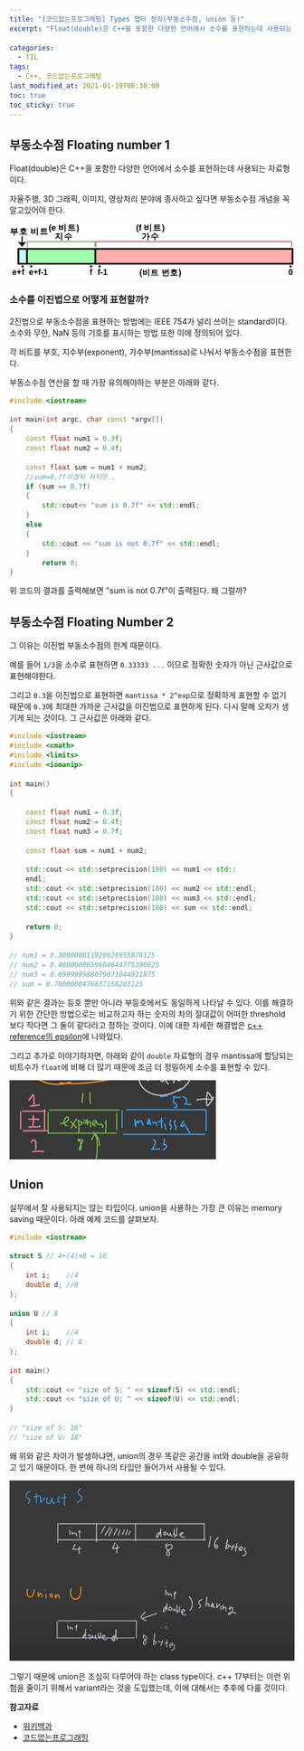 ```yaml
---
title: "[코드없는프로그래밍] Types 챕터 정리(부동소수점, union 등)"
excerpt: "Float(double)은 C++을 포함한 다양한 언어에서 소수를 표현하는데 사용되는 자료형이다."

categories:
  - TIL
tags:
  - C++, 코드없는프로그래밍
last_modified_at: 2021-01-19T08:30:00
toc: true
toc_sticky: true
---
```


## 부동소수점 Floating number 1



Float(double)은 C++을 포함한 다양한 언어에서 소수를 표현하는데 사용되는 자료형이다.

자율주행, 3D 그래픽, 이미지, 영상처리 분야에 종사하고 싶다면 부동소수점 개념을 꼭 알고있어야 한다.



![wiki_image](/assets/post_images/2021-01-19-Type/2021-01-19-Type_1.png)



### 소수를 이진법으로 어떻게 표현할까?



2진법으로 부동소수점을 표현하는 방법에는 IEEE 754가 널리 쓰이는 standard이다. 소수와 무한, NaN 등의 기호를 표시하는 방법 또한 이에 정의되어 있다.

각 비트를 부호, 지수부(exponent), 가수부(mantissa)로 나눠서 부동소수점을 표현한다.



부동소수점 연산을 할 때 가장 유의해야하는 부분은 아래와 같다.

```c++
#include <iostream>

int main(int argc, char const *argv[])
{
    const float num1 = 0.3f;
    const float num2 = 0.4f;
    
    const float sum = num1 + num2;
    //sum=0.7f이겠지 하지만..
    if (sum == 0.7f)
    {
        std::cout<< "sum is 0.7f" << std::endl;
    }
    else
    {
        std::cout << "sum is not 0.7f" << std::endl;
    }
        return 0;
}


```

위 코드의 결과를 출력해보면 "sum is not 0.7f"이 출력된다. 왜 그럴까? 



## 부동소수점 Floating Number 2



그 이유는 이진법 부동소수점의 한계 때문이다.

예를 들어 `1/3`을 소수로 표현하면 `0.33333 ...` 이므로 정확한 숫자가 아닌 근사값으로 표현해야한다.

그리고 `0.3`을 이진법으로 표현하면 `mantissa * 2^exp`으로 정확하게 표현할 수 없기 때문에 `0.3`에 최대한 가까운 근사값을 이진법으로 표현하게 된다. 다시 말해 오차가 생기게 되는 것이다. 그 근사값은 아래와 같다.



```c++
#include <iostream>
#include <cmath>
#include <limits>
#include <iomanip>

int main()
{

	const float num1 = 0.3f;
	const float num2 = 0.4f;
	const float num3 = 0.7f;

	const float sum = num1 + num2;

	std::cout << std::setprecision(100) << num1 << std::
	endl;
	std::cout << std::setprecision(100) << num2 << std::endl;
	std::cout << std::setprecision(100) << num3 << std::endl;
	std::cout << std::setprecision(100) << sum << std::endl;

	return 0;
}

// num1 = 0.300000011920928955078125
// num2 = 0.4000000059604644775390625
// num3 = 0.699999988079071044921875
// sum = 0.7000000476837158203125
```



위와 같은 결과는 등호 뿐만 아니라 부등호에서도 동일하게 나타날 수 있다. 이를 해결하기 위한 간단한 방법으로는 비교하고자 하는 숫자의 차의 절대값이 어떠한 threshold 보다 작다면 그 둘이 같다라고 정하는 것이다.  이에 대한 자세한 해결법은 [c++ reference의 epsilon](https://en.cppreference.com/w/cpp/types/numeric_limits/epsilon)에 나와있다.

그리고 추가로 이야기하자면, 아래와 같이 `double` 자료형의 경우 mantissa에 할당되는 비트수가 `float`에 비해 더 많기 때문에 조금 더 정밀하게 소수를 표현할 수 있다.

![image-20210121234213760](/assets/post_images/2021-01-19-Type/image-20210121234213760.png)





## Union



실무에서 잘 사용되지는 않는 타입이다. union을 사용하는 가장 큰 이유는 memory saving 때문이다. 아래 예제 코드를 살펴보자.

```c++
#include <iostream>

struct S // 4+(4)+8 = 16
{
	int i;	  //4
	double d; //8
};

union U // 8
{
	int i;	  //4
	double d; // 8
};

int main()
{
	std::cout << "size of S: " << sizeof(S) << std::endl;
	std::cout << "size of U: " << sizeof(U) << std::endl;
}

// "size of S: 16"
// "size of U: 18"
```



왜 위와 같은 차이가 발생하냐면, union의 경우 똑같은 공간을 int와 double을 공유하고 있기 때문이다. 한 번에 하나의 타입만 들어가서 사용될 수 있다.



![image-20210122000952272](/assets/post_images/2021-01-19-Type/image-20210122000952272.png)



그렇기 때문에 union은 조심히 다루어야 하는 class type이다. c++ 17부터는 이런 위험을 줄이기 위해서 variant라는 것을 도입했는데, 이에 대해서는 추후에 다룰 것이다. 



**참고자료**

- [위키백과](https://ko.wikipedia.org/wiki/IEEE_754)
- [코드없는프로그래밍](https://www.youtube.com/playlist?list=PLDV-cCQnUlIbMTKI-Tc3RV6i3yn0IWeLT)



